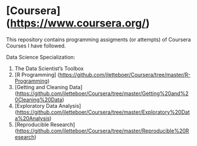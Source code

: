 [Coursera] (https://www.coursera.org/)
==========

This repository contains programming assigments (or attempts) of Coursera Courses I have followed.

Data Science Specialization:
1. The Data Scientist’s Toolbox
2. [R Programming] (https://github.com/jletteboer/Coursera/tree/master/R-Programming)
3. [Getting and Cleaning Data] (https://github.com/jletteboer/Coursera/tree/master/Getting%20and%20Cleaning%20Data)
4. [Exploratory Data Analysis] (https://github.com/jletteboer/Coursera/tree/master/Exploratory%20Data%20Analysis)
5. [Reproducible Research] (https://github.com/jletteboer/Coursera/tree/master/Reproducible%20Research)
